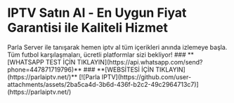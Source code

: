 <h1>IPTV Satın Al - En Uygun Fiyat Garantisi ile Kaliteli Hizmet</h1>
Parla Server ile tanışarak hemen iptv al tüm içerikleri anında izlemeye başla. Tüm futbol karşılaşmaları, ücretli platformlar sizi bekliyor!
### **[WHATSAPP TEST İÇİN TIKLAYIN](https://api.whatsapp.com/send?phone=447871719796)**
### **[WEBSİTESİ İÇİN TIKLAYIN](https://parlaiptv.net/)**
[![Parla IPTV](https://github.com/user-attachments/assets/2ba5ca4d-3b6d-436f-b2c2-49c2964713c7)](https://parlaiptv.net/)
